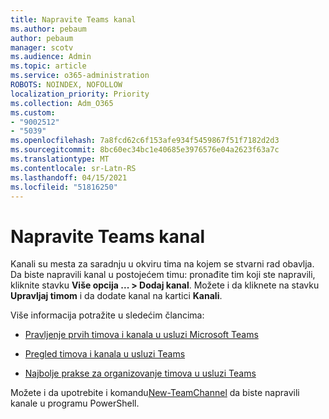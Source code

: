 ```yaml
---
title: Napravite Teams kanal
ms.author: pebaum
author: pebaum
manager: scotv
ms.audience: Admin
ms.topic: article
ms.service: o365-administration
ROBOTS: NOINDEX, NOFOLLOW
localization_priority: Priority
ms.collection: Adm_O365
ms.custom:
- "9002512"
- "5039"
ms.openlocfilehash: 7a8fcd62c6f153afe934f5459867f51f7182d2d3
ms.sourcegitcommit: 8bc60ec34bc1e40685e3976576e04a2623f63a7c
ms.translationtype: MT
ms.contentlocale: sr-Latn-RS
ms.lasthandoff: 04/15/2021
ms.locfileid: "51816250"
---
```

# <a name="create-a-teams-channel"></a>Napravite Teams kanal

Kanali su mesta za saradnju u okviru tima na kojem se stvarni rad obavlja. Da biste napravili kanal u postojećem timu: pronađite tim koji ste napravili, kliknite stavku **Više opcija ... > Dodaj kanal**. Možete i da kliknete na stavku **Upravljaj timom** i da dodate kanal na kartici **Kanali**.

Više informacija potražite u sledećim člancima:

- [Pravljenje prvih timova i kanala u usluzi Microsoft Teams](https://docs.microsoft.com/MicrosoftTeams/get-started-with-teams-create-your-first-teams-and-channels)

- [Pregled timova i kanala u usluzi Teams](https://docs.microsoft.com/microsoftteams/teams-channels-overview)

- [Najbolje prakse za organizovanje timova u usluzi Teams](https://docs.microsoft.com/MicrosoftTeams/best-practices-organizing)

Možete i da upotrebite i komandu[New-TeamChannel](https://docs.microsoft.com/powershell/module/teams/new-teamchannel?view=teams-ps) da biste napravili kanale u programu PowerShell. 

